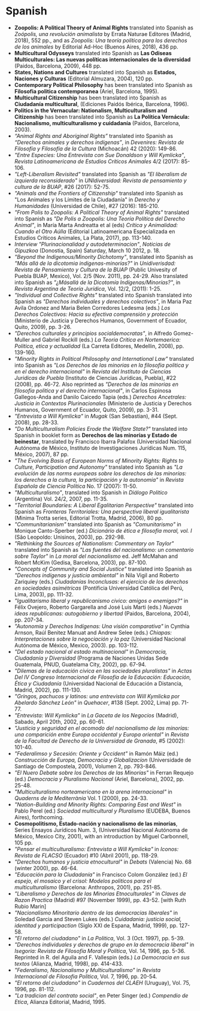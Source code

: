 # Spanish

- **Zoopolis: A Political Theory of Animal Rights** translated into Spanish as _Zoópolis, una revolución animalista_ by Errata Naturae Editores (Madrid, 2018), 552 pp., and as _Zoopolis: Una teoría política para los derechos de los animales_ by Editorial Ad-Hoc (Buenos Aires, 2018), 436 pp.
- **Multicultural Odysseys** translated into Spanish as **Las Odiseas Multiculturales: Las nuevas políticas internacionales de la diversidad** (Paidos, Barcelona, 2009), 448 pp.
- **States, Nations and Cultures** translated into Spanish as **Estados, Naciones y Culturas** (Editorial Almuzara, 2004), 120 pp.
- **Contemporary Political Philosophy** has been translated into Spanish as **Filosofia politica contemporanea** (Ariel, Barcelona, 1995).
- **Multicultural Citizenship** has been translated into Spanish as **Ciudadanía multicultural**, (Ediciones Paidós Ibérica, Barcelona, 1996).
- **Politics in the Vernacular: Nationalism, Multiculturalism and Citizenship** has been translated into Spanish as **La Política Vernácula: Nacionalismo, multiculturalismo y cuidadanía** (Paidos, Barcelona, 2003).
- _“Animal Rights and Aboriginal Rights”_ translated into Spanish as _“Derechos animales y derechos indígenas”_, in _Devenires: Revista de Filosofía y Filosofía de la Cultura_ (Michoacán) 42 (2020): 149-86.
- _"Entre Especies: Una Entrevista con Sue Donaldson y Will Kymlicka"_, _Revista Latinoamericana de Estudios Críticos Animales_ 4/2 (2017): 85-106.
- _"Left-Liberalism Revisited"_ translated into Spanish as _"El liberalism de izquierda reconsiderado"_ in _UNIdiversidad: Revista de pensamiento y cultura de la BUAP_, #26 (2017): 52-75.
- _"Animals and the Frontiers of Citizenship"_ translated into Spanish as "Los Animales y los Límites de la Ciudadanía" in _Derecho y Humanidades_ (Universidad de Chile), #27 (2016): 185-210.
- _"From Polis to Zoopolis: A Political Theory of Animal Rights"_ translated into Spanish as _"De Polis a Zoopolis: Una Teoría Política del Derecho Animal"_, in María Marta Andreatta et al (eds) _Crítica y Animalidad: Cuando el Otro Aúlla_ (Editorial Latinoamericana Especializada en Estudios Críticos Animales, La Plata, 2017), pp. 113-140.
- _Interview "Plurinacionalidad y autodeterminacion"_, _Noticias de Gipuzkoa_ (Donostia, Spain) Saturday, March 10 2012, p. 18.
- _"Beyond the Indigenous/Minority Dichotomy"_, translated into Spanish as _"Más allá de la dicotomia indigenas-minorias?"_ in _Unidiverisdad: Revista de Pensamiento y Cultura de la BUAP_ (Public Univesity of Puebla BUAP, Mexico), Vol. 2/5 (Nov. 2011), pp. 24-29\. Also translated into Spanish as _"¿Másallá de la Dicotomía Indígenas/Minorías?"_, in _Revista Argentina de Teoría Jurídica_, Vol. 12/2, (2011): 1-25.
- _"Individual and Collective Rights"_ translated into Spanish translated into Spanish as _"Derechos individuales y derechos colectivos"_, in Maria Paz Avila Ordonez and Maria Belen Corredores Ledesma (eds.) _Los Derechos Colectivos: Hacia su efectiva comprensión y protección_ (Ministerio de Justicia y Derechos Humanos, Government of Ecuador, Quito, 2009), pp. 3-26.
- _"Derechos culturales y principios socialdemocratas"_, in Alfredo Gomez-Muller and Gabriel Rockill (eds.) _La Teoria Critica en Nortemaerica: Politica, etica y actualidad_ (La Carreta Editores, Medellin, 2008), pp. 139-160.
- _"Minority Rights in Political Philosophy and International Law"_ translated into Spanish as _"Los Derechos de las minorias en la filosofia politica y en el derecho internacional"_ in _Revista del Instituto de Ciencias Juridicas de Puebla_ (Instituto de Ciencias Jurídicas, Puebla), #22 (2008), pp. 46-72\. Also reprinted as _"Derechos de las minorias en filosofia politica y el derecho internacional"_, in Carlos Espinosa Gallegos-Anda and Danilo Caicedo Tapia (eds.) _Derechos Ancetrales: Justicia in Contextos Plurinacionales_ (Ministerio de Justicia y Derechos Humanos, Government of Ecuador, Quito, 2009), pp. 3-31.
- _"Entrevista a Will Kymlicka"_ in _Mugak_ (San Sebastian), #44 (Sept. 2008), pp. 28-33.
- _"Do Multiculturalism Policies Erode the Welfare State?"_ translated into Spanish in booklet form as **Derechos de las minorías y Estado de beinestar**, translated by Francisco Ibarra Palafox (Universidad Nacional Autónoma de México, Instituto de Investigaciones Jurídicas Num. 115, México, 2007), 87 pp.
- _"The Evolving Basis of European Norms of Minority Rights: Rights to Culture, Participation and Autonomy"_ translated into Spanish as _"La evolución de las norms europeas sobre los derechos de las minorías: los derechos a la cultura, la participación y la autonomía"_ in _Revista Española de Ciencia Política_ No. 17 (2007): 11-50.
- _"Multiculturalismo"_, translated into Spanish in _Diálogo Politico_ (Argentina) Vol. 24/2, 2007, pp. 11-35.
- _"Territorial Boundaries: A Liberal Egalitarian Perspective"_ translated into Spanish as _Fronteras Territoriales: Una perspectiva liberal igualitarista_ (Minima Trotta series, Editorial Trotta, Madrid, 2006), 80 pp.
- _"Communitarianism"_ translated into Spanish as _"Comunitarismo"_ in Monique Canto-Sperber (ed.) _Dicionário de ética e filosofia moral, vol. I_ (São Leopoldo: Unisinos, 2003), pp. 292-98.
- _"Rethinking the Sources of Nationalism: Commentary on Taylor"_ translated into Spanish as _"Las fuentes del nacionalismo: un comentario sobre Taylor"_ in _La moral del nacionalismo_ ed. Jeff McMahan and Robert McKim (Gedisa, Barcelona, 2003), pp. 87-100.
- _"Concepts of Community and Social Justice"_ translated into Spanish as _"Derechos indígenas y justicia ambiental"_ in Nila Vigil and Roberto Zariquiey (eds.) _Ciudadanías Inconclusas: el ejercicio de los derechos en sociedades asimétricas_ (Pontificia Universidad Católica del Perú, Lima, 2003), pp. 111-32.
- _"Igualitarismo liberal y republicanismo civico: amigos o enemigos?"_ in Félix Ovejero, Roberto Gargarella and José Luis Marti (eds.) _Nuevas ideas republicanas: autogobierno y libertad_ (Paidos, Barcelona, 2004), pp. 207-34.
- _"Autonomía y Derechos Indígenas: Una visión comparativa"_ in Cynthia Arnson, Raúl Benitez Manuat and Andrew Selee (eds.) _Chiapas: Interpretaciones sobre la negociación y la paz_ (Universidad Nacional Autónoma de México, Mexico, 2003). pp. 103-112.
- _"Del estado nacional al estado multinacional"_ in _Democracia, Ciudadanía y Diversidad_ (Programa de Naciones Unidas Sede Guatemala, PNUD, Guatelama City, 2002), pp. 67-94.
- _"Dilemas de la educación civica en las sociedades pluralistas"_ in _Actas Del IV Congreso Internacional de Filosofía de la Educación: Educación, Ética y Ciudadanía_ (Universidad Nacional de Educación a Distancia, Madrid, 2002), pp. 111-130.
- _"Gringos, pachucos y latinos: una entrevista con Will Kymlicka por Abelardo Sánchez León"_ in _Quehacer_, #138 (Sept. 2002, Lima) pp. 71-77.
- _"Entrevista: Will Kymlicka"_ in _La Gaceta de los Negocios_ (Madrid), Sabado, April 20th, 2002, pp. 60-61.
- _"Justicia y seguridad en el acomodo del nacionalismo de las minorías: una comparición entre Europa occidental y Europa oriental"_ in _Revista de la Facultad de Derecho de la Universidad de Granada_, #5 (2002): 101-40.
- _"Federalimso y Secesión: Oriente y Occident"_ in Ramón Máiz (ed.) _Construcción de Europa, Democracia y Globalizacíon_ (Universidade de Santiago de Compostela, 2001), Volumen 2, pp. 793-846.
- _"El Nuero Debate sobre los Derechos de las Minorías"_ in Ferran Requejo (ed.) _Democracia y Pluralismo Nacional_ (Ariel, Barcelona), 2002, pp. 25-48.
- _"Multiculturalismo norteamericano en la arena internacional"_ in _Quaderns de la Mediterrània_ Vol. 1 (2000), pp. 24-33.
- _"Nation-Building and Minority Rights: Comparing East and West"_ in Pablo Perel (ed.) _Sociedad multicultural y Pluralismo_ (EUDEBA, Buenos Aires), forthcoming.
- **Cosmopolitismo, Estado-nación y nacionalismo de las minorías**, Series Ensayos Jurídicos Num. 3, (Universidad Nacional Autónoma de México, Mexico City, 2001), with an introduction by Miguel Carbonnell, 105 pp.
- _"Pensar el multiculturalismo: Entrevista a Will Kymlicka"_ in _Iconos: Revista de FLACSO_ (Ecuador) #10 (Abril 2001), pp. 118-29.
- _"Derechos humanos y justicia etnocultural"_ in _Debats_ (Valencia) No. 68 (winter 2000), pp. 46-64.
- _"Educación para la Ciudadanía"_ in Francisco Colom González (ed.) _El espejo, el mosaico y el crisol: Modelos politicos para el multiculturalismo_ (Barcelona: Anthropos, 2001), pp. 251-85.
- _"Liberalismo y Derechos de las Minorias Etnoculturales"_ in _Claves de Razon Practica_ (Madrid) #97 (November 1999), pp. 43-52\. [with Ruth Rubio Marin]
- _"Nacionalismo Minoritario dentro de las democracias liberales"_ in Soledad Garcia and Steven Lukes (eds.) _Cuidadania: justicia social, identitad y participaction_ (Siglo XXI de Espana, Madrid, 1999), pp. 127-58.
- _"El retorno del ciudadano"_ in _La Politica_, Vol. 3 (Oct. 1997), pp. 5-39.
- _"Derechos individuales y derechos de grupo en la democracia liberal"_ in _Isegoria: Revista de Filosofía Moral y Política_, Vol. 14, 1996, pp. 5-36\. Reprinted in R. del Aguila and F. Vallespin (eds.) _La Democracia en sus textos_ (Alianza, Madrid, 1998), pp. 414-433.
- _"Federalismo, Nacionalismo y Multiculturalismo"_ in _Revista Internacional de Filosofia Politica_, Vol. 7, 1996, pp. 20-54.
- _"El retorno del ciudadano"_ in _Cuadernos del CLAEH_ (Uruguay), Vol. 75, 1996, pp. 81-112.
- _"La tradicion del contrato social"_, en Peter Singer (ed.) _Compendio de Etica_, Alianza Editorial, Madrid, 1995.

